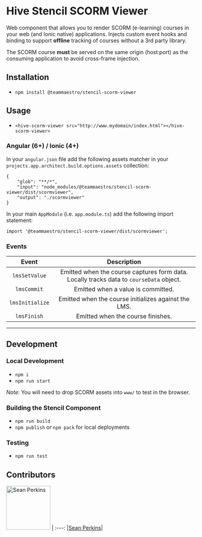 # Hive Stencil SCORM Viewer
Web component that allows you to render SCORM (e-learning) courses in your web (and Ionic native) applications. Injects custom event hooks and binding to support **offline** tracking of courses without a 3rd party library.

The SCORM course __must__ be served on the same origin (host:port) as the consuming application to avoid cross-frame injection.

## Installation
- `npm install @teammaestro/stencil-scorm-viewer`

## Usage
- `<hive-scorm-viewer src="http://www.mydomain/index.html"></hive-scorm-viewer>`

### Angular (6+) / Ionic (4+)
In your `angular.json` file add the following assets matcher in your `projects.app.architect.build.options.assets` collection:
```
{
    "glob": "**/*",
    "input": "node_modules/@teammaestro/stencil-scorm-viewer/dist/scormviewer",
    "output": "./scormviewer"
}
```

In your main `AppModule` (i.e. `app.module.ts`) add the following import statement:

```
import '@teammaestro/stencil-scorm-viewer/dist/scormviewer';
```

### Events
|Event|Description|
:---:|:---:
|`lmsSetValue`|Emitted when the course captures form data. Locally tracks data to `courseData` object.|
|`lmsCommit`|Emitted when a value is committed.|
|`lmsInitialize`|Emitted when the course initializes against the LMS.|
|`lmsFinish`|Emitted when the course finishes.|

---

## Development

### Local Development

- `npm i`
- `npm run start`

_Note_: You will need to drop SCORM assets into `www/` to test in the browser.

### Building the Stencil Component

- `npm run build`
- `npm publish` or `npm pack` for local deployments

### Testing
- `npm run test`

## Contributors

[<img alt="Sean Perkins" src="https://avatars1.githubusercontent.com/u/13732623?v=4&s=117" width="117">](https://github.com/sean-perkins) |
:---:
|[Sean Perkins](https://github.com/sean-perkins)|

